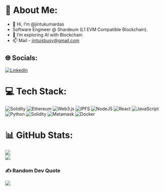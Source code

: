 # 💫 About Me:
- 👋 Hi, I’m @jintukumardas
- Software Engineer @ Shardeum (L1 EVM Compatible Blockchain).
- 👀 I’m exploring AI with Blockchain 
- 📫 Mail - jintuisbusy@gmail.com


## 🌐 Socials:
[![LinkedIn](https://img.shields.io/badge/LinkedIn-%230077B5.svg?logo=linkedin&logoColor=white)](https://linkedin.com/in/jintukumardas) 

# 💻 Tech Stack:
![Solidity](https://img.shields.io/badge/Solidity-%23363636.svg?style=for-the-badge&logo=solidity&logoColor=white) ![Ethereum](https://img.shields.io/badge/Ethereum-%233C3C3D.svg?style=for-the-badge&logo=ethereum&logoColor=white) ![Web3.js](https://img.shields.io/badge/web3.js-%23F16822.svg?style=for-the-badge&logo=web3.js&logoColor=white) ![IPFS](https://img.shields.io/badge/IPFS-%23652946.svg?style=for-the-badge&logo=ipfs&logoColor=white) ![NodeJS](https://img.shields.io/badge/node.js-6DA55F?style=for-the-badge&logo=node.js&logoColor=white) ![React](https://img.shields.io/badge/react-%2320232a.svg?style=for-the-badge&logo=react&logoColor=%2361DAFB) ![JavaScript](https://img.shields.io/badge/javascript-%23323330.svg?style=for-the-badge&logo=javascript&logoColor=%23F7DF1E) ![Python](https://img.shields.io/badge/python-3670A0?style=for-the-badge&logo=python&logoColor=ffdd54) ![Solidity](https://img.shields.io/badge/Solidity-%23363636.svg?style=for-the-badge&logo=solidity&logoColor=white) ![Metamask](https://img.shields.io/badge/Metamask-%23E2761B.svg?style=for-the-badge&logo=metamask&logoColor=white) ![Docker](https://img.shields.io/badge/docker-%230db7ed.svg?style=for-the-badge&logo=docker&logoColor=white)
# 📊 GitHub Stats:
![](https://github-readme-stats.vercel.app/api?username=jintukumardas&theme=dark&hide_border=false&include_all_commits=false&count_private=false)<br/>
![](https://github-readme-streak-stats.herokuapp.com/?user=jintukumardas&theme=dark&hide_border=false)<br/>

### ✍️ Random Dev Quote
![](https://quotes-github-readme.vercel.app/api?type=horizontal&theme=radical)

<!-- Proudly created with GPRM ( https://gprm.itsvg.in ) -->

<!---
jintukumardas/jintukumardas is a ✨ special ✨ repository because its `README.md` (this file) appears on your GitHub profile.
You can click the Preview link to take a look at your changes.
--->
